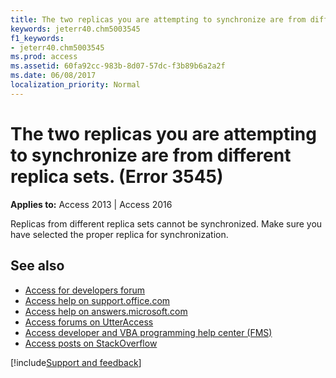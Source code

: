 ```yaml
---
title: The two replicas you are attempting to synchronize are from different replica sets. (Error 3545)
keywords: jeterr40.chm5003545
f1_keywords:
- jeterr40.chm5003545
ms.prod: access
ms.assetid: 60fa92cc-983b-8d07-57dc-f3b89b6a2a2f
ms.date: 06/08/2017
localization_priority: Normal
---
```



# The two replicas you are attempting to synchronize are from different replica sets. (Error 3545)

  

**Applies to:** Access 2013 | Access 2016

Replicas from different replica sets cannot be synchronized. Make sure you have selected the proper replica for synchronization.

## See also

- [Access for developers forum](https://social.msdn.microsoft.com/Forums/office/home?forum=accessdev)
- [Access help on support.office.com](https://support.office.com/search/results?query=Access)
- [Access help on answers.microsoft.com](https://answers.microsoft.com/)
- [Access forums on UtterAccess](https://www.utteraccess.com/forum/index.php?act=idx)
- [Access developer and VBA programming help center (FMS)](https://www.fmsinc.com/MicrosoftAccess/developer/)
- [Access posts on StackOverflow](https://stackoverflow.com/questions/tagged/ms-access)

[!include[Support and feedback](~/includes/feedback-boilerplate.md)]